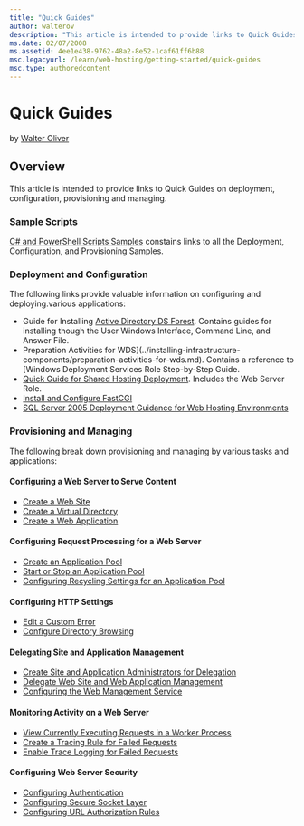 ```yaml
---
title: "Quick Guides"
author: walterov
description: "This article is intended to provide links to Quick Guides on deployment, configuration, provisioning and managing. Sample Scripts C# and PowerShell Scripts S..."
ms.date: 02/07/2008
ms.assetid: 4ee1e438-9762-48a2-8e52-1caf61ff6b88
msc.legacyurl: /learn/web-hosting/getting-started/quick-guides
msc.type: authoredcontent
---
```

Quick Guides
====================
by [Walter Oliver](https://github.com/walterov)

## Overview

This article is intended to provide links to Quick Guides on deployment, configuration, provisioning and managing.

### Sample Scripts

[C# and PowerShell Scripts Samples](../configuring-components/powershell-scripts.md) constains links to all the Deployment, Configuration, and Provisioning Samples.

### Deployment and Configuration

The following links provide valuable information on configuring and deploying.various applications:

- Guide for Installing [Active Directory DS Forest](../installing-infrastructure-components/active-directory-ds-forest.md). Contains guides for installing though the User Windows Interface, Command Line, and Answer File.
- Preparation Activities for WDS](../installing-infrastructure-components/preparation-activities-for-wds.md). Contains a reference to [Windows Deployment Services Role Step-by-Step Guide.
- [Quick Guide for Shared Hosting Deployment](../configuring-servers-in-the-windows-web-platform/quick-guide-for-shared-hosting-deployment.md). Includes the Web Server Role.
- [Install and Configure FastCGI](../web-server-for-shared-hosting/fastcgi-with-php.md)
- [SQL Server 2005 Deployment Guidance for Web Hosting Environments](https://www.microsoft.com/technet/prodtechnol/sql/bestpractice/sql2005dgwhe.mspx "SQL 2005 Guide")

### Provisioning and Managing

The following break down provisioning and managing by various tasks and applications:

#### Configuring a Web Server to Serve Content

- [Create a Web Site](https://go.microsoft.com/fwlink/?LinkId=66927)
- [Create a Virtual Directory](https://go.microsoft.com/fwlink/?LinkId=66928)
- [Create a Web Application](https://go.microsoft.com/fwlink/?LinkId=66929)

#### Configuring Request Processing for a Web Server

- [Create an Application Pool](https://go.microsoft.com/fwlink/?LinkId=66930)
- [Start or Stop an Application Pool](https://go.microsoft.com/fwlink/?LinkId=66931)
- [Configuring Recycling Settings for an Application Pool](https://go.microsoft.com/fwlink/?LinkId=66932)

#### Configuring HTTP Settings

- [Edit a Custom Error](https://go.microsoft.com/fwlink/?LinkId=66936)
- [Configure Directory Browsing](https://go.microsoft.com/fwlink/?LinkId=66939)

#### Delegating Site and Application Management

- [Create Site and Application Administrators for Delegation](https://go.microsoft.com/fwlink/?LinkId=66940)
- [Delegate Web Site and Web Application Management](https://go.microsoft.com/fwlink/?LinkId=66941)
- [Configuring the Web Management Service](https://go.microsoft.com/fwlink/?LinkId=66942)

#### Monitoring Activity on a Web Server

- [View Currently Executing Requests in a Worker Process](https://go.microsoft.com/fwlink/?LinkId=66944)
- [Create a Tracing Rule for Failed Requests](https://go.microsoft.com/fwlink/?LinkId=66945)
- [Enable Trace Logging for Failed Requests](https://go.microsoft.com/fwlink/?LinkId=66947)

#### Configuring Web Server Security

- [Configuring Authentication](https://go.microsoft.com/fwlink/?LinkId=61153)
- [Configuring Secure Socket Layer](https://go.microsoft.com/fwlink/?LinkId=59719)
- [Configuring URL Authorization Rules](https://go.microsoft.com/fwlink/?LinkId=61154)
